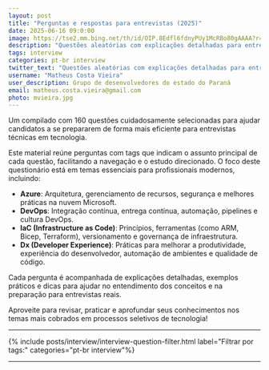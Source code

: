 ```yaml
---
layout: post
title: "Perguntas e respostas para entrevistas (2025)"
date: 2025-06-16 09:0:00
image: https://tse2.mm.bing.net/th/id/OIP.8Edfl6fdnyPUy1McRBo80gAAAA?r=0&rs=1&pid=ImgDetMain&cb=idpwebpc1
description: "Questões aleatórias com explicações detalhadas para entrevistas técnicas"
tags: interview
categories: pt-br interview
twitter_text: "Questões aleatórias com explicações detalhadas para entrevistas técnicas"
username: "Matheus Costa Vieira"
user_description: Grupo de desenvolvedores do estado do Paraná
email: matheus.costa.vieira@gmail.com
photo: mvieira.jpg
---
```


Um compilado com 160 questões cuidadosamente selecionadas para ajudar candidatos a se prepararem de forma mais eficiente para entrevistas técnicas em tecnologia.

Este material reúne perguntas com tags que indicam o assunto principal de cada questão, facilitando a navegação e o estudo direcionado. O foco deste questionário está em temas essenciais para profissionais modernos, incluindo:

- **Azure**: Arquitetura, gerenciamento de recursos, segurança e melhores práticas na nuvem Microsoft.
- **DevOps**: Integração contínua, entrega contínua, automação, pipelines e cultura DevOps.
- **IaC (Infrastructure as Code)**: Princípios, ferramentas (como ARM, Bicep, Terraform), versionamento e governança de infraestrutura.
- **Dx (Developer Experience)**: Práticas para melhorar a produtividade, experiência do desenvolvedor, automação de ambientes e qualidade de código.

Cada pergunta é acompanhada de explicações detalhadas, exemplos práticos e dicas para ajudar no entendimento dos conceitos e na preparação para entrevistas reais.

Aproveite para revisar, praticar e aprofundar seus conhecimentos nos temas mais cobrados em processos seletivos de tecnologia!

---

{% include posts/interview/interview-question-filter.html label="Filtrar por tags:" categories="pt-br interview"%}

---
